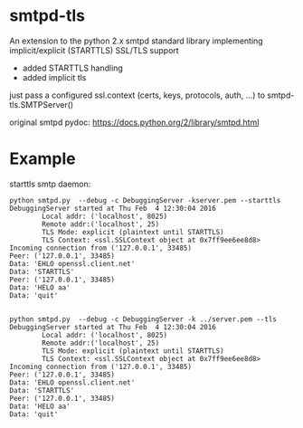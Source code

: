 # smtpd-tls

An extension to the python 2.x smtpd standard library implementing implicit/explicit (STARTTLS) SSL/TLS support

* added STARTTLS handling
* added implicit tls

just pass a configured ssl.context (certs, keys, protocols, auth, ...) to smtpd-tls.SMTPServer()

original smtpd pydoc: https://docs.python.org/2/library/smtpd.html

# Example

starttls smtp daemon:

    python smtpd.py  --debug -c DebuggingServer -kserver.pem --starttls
    DebuggingServer started at Thu Feb  4 12:30:04 2016
            Local addr: ('localhost', 8025)
            Remote addr:('localhost', 25)
            TLS Mode: explicit (plaintext until STARTTLS)
            TLS Context: <ssl.SSLContext object at 0x7ff9ee6ee8d8>
    Incoming connection from ('127.0.0.1', 33485)
    Peer: ('127.0.0.1', 33485)
    Data: 'EHLO openssl.client.net'
    Data: 'STARTTLS'
    Peer: ('127.0.0.1', 33485)
    Data: 'HELO aa'
    Data: 'quit'


    python smtpd.py  --debug -c DebuggingServer -k ../server.pem --tls
    DebuggingServer started at Thu Feb  4 12:30:04 2016
            Local addr: ('localhost', 8025)
            Remote addr:('localhost', 25)
            TLS Mode: explicit (plaintext until STARTTLS)
            TLS Context: <ssl.SSLContext object at 0x7ff9ee6ee8d8>
    Incoming connection from ('127.0.0.1', 33485)
    Peer: ('127.0.0.1', 33485)
    Data: 'EHLO openssl.client.net'
    Data: 'STARTTLS'
    Peer: ('127.0.0.1', 33485)
    Data: 'HELO aa'
    Data: 'quit'